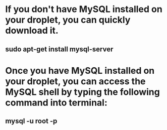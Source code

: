 # If you don't have MySQL installed on your droplet, you can quickly download it.

## sudo apt-get install mysql-server

# Once you have MySQL installed on your droplet, you can access the MySQL shell by typing the following command into terminal:

## mysql -u root -p
